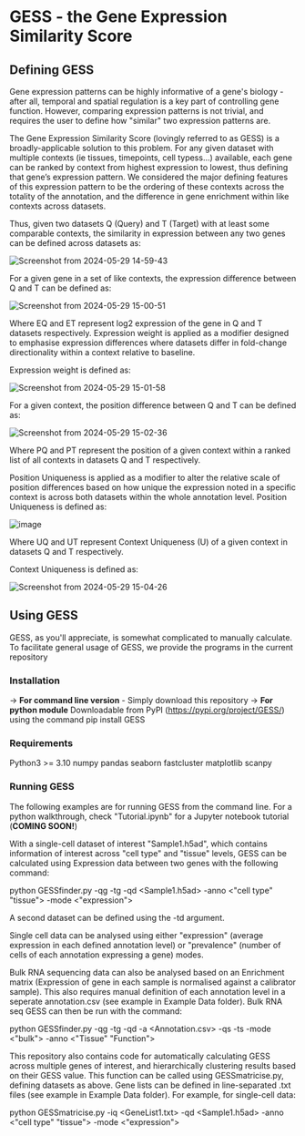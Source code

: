 # GESS - the Gene Expression Similarity Score

## Defining GESS

Gene expression patterns can be highly informative of a gene's biology - after all, temporal and spatial regulation is a key part of controlling gene function. However, comparing expression patterns is not trivial, and requires the user to define how "similar" two expression patterns are.

The Gene Expression Similarity Score (lovingly referred to as GESS) is a broadly-applicable solution to this problem. For any given dataset with multiple contexts (ie tissues, timepoints, cell typess...) available, each gene can be ranked by context from highest expression to lowest, thus defining that gene’s expression pattern. We considered the major defining features of this expression pattern to be the ordering of these contexts across the totality of the annotation, and the difference in gene enrichment within like contexts across datasets.

Thus, given two datasets Q (Query) and T (Target) with at least some comparable contexts, the similarity in expression between any two genes can be defined across datasets as:

![Screenshot from 2024-05-29 14-59-43](https://github.com/AndrewDGillen/GESS/assets/88687148/5a8264b6-2390-4f9f-b44e-f40e2863374c)

For a given gene in a set of like contexts, the expression difference between Q and T can be defined as:

![Screenshot from 2024-05-29 15-00-51](https://github.com/AndrewDGillen/GESS/assets/88687148/5f44b2ad-3857-4a23-9f8d-e4d7da3d9575)

Where EQ  and ET represent log2 expression of the gene in Q and T datasets respectively. Expression weight is applied as a modifier designed to emphasise expression differences where datasets differ in fold-change directionality within a context relative to baseline. 

Expression weight is defined as:

![Screenshot from 2024-05-29 15-01-58](https://github.com/AndrewDGillen/GESS/assets/88687148/b6629caf-635c-47d9-a896-1f5d1afab474)

For a given context, the position difference between Q and T can be defined as:

![Screenshot from 2024-05-29 15-02-36](https://github.com/AndrewDGillen/GESS/assets/88687148/b09f15d3-4001-46da-9feb-b199b7c4e8bb)

Where PQ  and PT represent the position of a given context within a ranked list of all contexts in datasets Q and T respectively. 

Position Uniqueness is applied as a modifier to alter the relative scale of position differences based on how unique the expression noted in a specific context is across both datasets  within the whole annotation level. Position Uniqueness is defined as:

![image](https://github.com/AndrewDGillen/GESS/assets/88687148/6faca0d1-125c-4e09-9c10-593f7c490da6)

Where UQ  and UT represent Context Uniqueness (U) of a given context in datasets Q and T respectively. 

Context Uniqueness is defined as:

![Screenshot from 2024-05-29 15-04-26](https://github.com/AndrewDGillen/GESS/assets/88687148/1550953c-3490-4574-8a6b-966b704a2d95)

## Using GESS

GESS, as you'll appreciate, is somewhat complicated to manually calculate. To facilitate general usage of GESS, we provide the programs in the current repository

### Installation

-> **For command line version** - Simply download this repository
-> **For python module** Downloadable from PyPI (https://pypi.org/project/GESS/) using the command pip install GESS

### Requirements
  Python3 >= 3.10
  numpy
  pandas
  seaborn
  fastcluster
  matplotlib
  scanpy
  
### Running GESS 
The following examples are for running GESS from the command line. For a python walkthrough, check "Tutorial.ipynb" for a Jupyter notebook tutorial (**COMING SOON!**)

With a single-cell dataset of interest "Sample1.h5ad", which contains information of interest across "cell type" and "tissue" levels, GESS can be calculated using Expression data between two genes with the following command:

  python GESSfinder.py -qg <Gene1> -tg <Gene2> -qd <Sample1.h5ad> -anno <"cell type" "tissue"> -mode <"expression">

A second dataset can be defined using the -td argument.

Single cell data can be analysed using either "expression" (average expression in each defined annotation level) or "prevalence" (number of cells of each annotation expressing a gene) modes.

Bulk RNA sequencing data can also be analysed based on an Enrichment matrix (Expression of gene in each sample is normalised against a calibrator sample). This also requires manual definition of each annotation level in a seperate annotation.csv (see example in Example Data folder). Bulk RNA seq GESS can then be run with the command:

  python GESSfinder.py -qg <Gene1> -tg <Gene2> -qd <EnrichmentMatrix> -a <Annotation.csv> -qs <Query Selection> -ts <Target Selection> -mode <"bulk"> -anno <"Tissue" "Function">

This repository also contains code for automatically calculating GESS across multiple genes of interest, and hierarchically clustering results based on their GESS value. This function can be called using GESSmatricise.py, defining datasets as above. Gene lists can be defined in line-separated .txt files (see example in Example Data folder). For example, for single-cell data:

  python GESSmatricise.py -iq <GeneList1.txt> -qd <Sample1.h5ad> -anno <"cell type" "tissue"> -mode <"expression">
